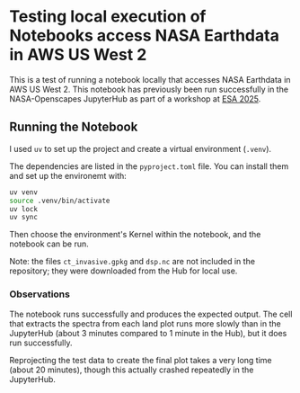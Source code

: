 # Testing local execution of Notebooks access NASA Earthdata in AWS US West 2

This is a test of running a notebook locally that accesses NASA Earthdata in
AWS US West 2. This notebook has previously been run successfully in the NASA-Openscapes
JupyterHub as part of a workshop at [ESA 2025](https://ornldaac.github.io/airborne/notebooks/AVIRIS-NG_L3_invasive_species.html).

## Running the Notebook

I used `uv` to set up the project and create a virtual environment (`.venv`). 

The dependencies are listed in the `pyproject.toml` file. You can install them and 
set up the environemt with:

```bash
uv venv
source .venv/bin/activate
uv lock
uv sync
```

Then choose the environment's Kernel within the notebook, and the notebook can be run.

Note: the files `ct_invasive.gpkg` and `dsp.nc` are not included in the repository; they 
were downloaded from the Hub for local use.

### Observations

The notebook runs successfully and produces the expected output. The cell that
extracts the spectra from each land plot runs more slowly than in the JupyterHub 
(about 3 minutes compared to 1 minute in the Hub), but it does run 
successfully.

Reprojecting the test data to create the final plot takes a very long time (about 20 minutes), though
this actually crashed repeatedly in the JupyterHub.
